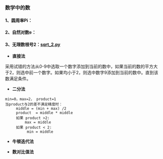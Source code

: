 ### 数学中的数


#### 1、圆周率Pi： 


#### 2、自然对数e： 

#### 3、无理数根号2：[sqrt_2.py](https://github.com/Anfany/Playing_Math_with_Python3/blob/master/computer/sqrt_2.py)

   * **直接法**
   
  采用试错的方法从0-9中选取一个数字添加到当前的数中，如果当前的数的平方大于2，则选中前一个数字。如果均小于2，则选中数字9添加到当前的数中。直到该数满足条件。
   
   * **二分法**
  
```
min=0，max=2， product=1
当product与2的差不满足精度时：
     middle = (min + max) /2
     product  = middle * middle
     如果 product >2:
         max = middle
     如果 product < 2:
          min = middle
```
   
   * **牛顿迭代法**
   
   * **数对比值法**
   
   
   
